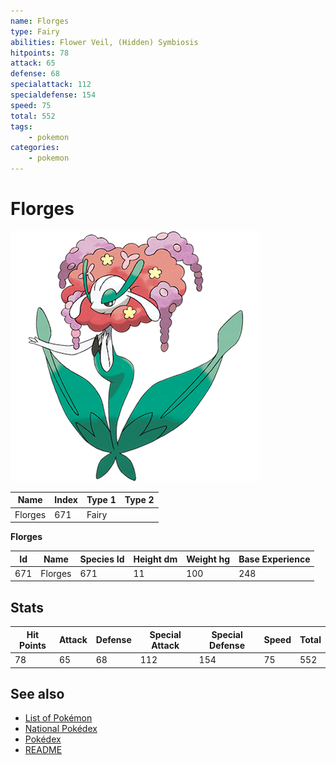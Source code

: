 ```yaml
---
name: Florges
type: Fairy
abilities: Flower Veil, (Hidden) Symbiosis
hitpoints: 78
attack: 65
defense: 68
specialattack: 112
specialdefense: 154
speed: 75
total: 552
tags:
    - pokemon
categories:
    - pokemon
---
```


# Florges


![Florges](images/671.png)

| **Name** | **Index** | **Type 1** | **Type 2** |
|----|----|----|----|
| Florges | 671 | Fairy  |  |

**Florges** 




| **Id** | **Name** | **Species Id** | **Height dm** | **Weight hg** | **Base Experience** |
|--------|----------|----------------|------------|------------|---------------------|
| 671 | Florges | 671 | 11 | 100 | 248 |



## Stats

| **Hit Points** | **Attack** | **Defense** | **Special Attack** | **Special Defense** | **Speed** | **Total** |
|----------------|------------|-------------|--------------------|---------------------|-----------|-----------|
| 78 | 65 | 68 | 112 | 154 | 75 | 552 |

## See also

- [List of Pokémon](../pokemon.md)
- [National Pokédex](../national_pokedex.md)
- [Pokédex](../pokedex.md)
- [README](../README.md)
